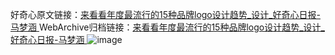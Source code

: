 好奇心原文链接：[来看看年度最流行的15种品牌logo设计趋势_设计_好奇心日报-马梦涵 ](https://www.qdaily.com/articles/10963.html)
WebArchive归档链接：[来看看年度最流行的15种品牌logo设计趋势_设计_好奇心日报-马梦涵 ](http://web.archive.org/web/20170121165351/http://www.qdaily.com:80/articles/10963.html)
![image](http://ww3.sinaimg.cn/large/007d5XDply1g3wcim77omj30u0bichdt)